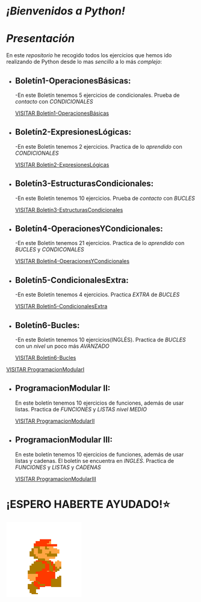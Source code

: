 # _¡Bienvenidos a Python!_

# _Presentación_
En este _repositorio_ he recogido todos los ejercicios que hemos ido realizando de Python desde lo mas _sencillo_ a lo más *complejo*:

- ## Boletín1-OperacionesBásicas:

  -En este Boletín tenemos 5 ejercicios de condicionales. Prueba de _contacto_ con *CONDICIONALES*
  
  [VISITAR Boletín1-OperacionesBásicas](https://github.com/iivansaanchez/Programming-Python-/tree/master/Bolet%C3%ADn1-Operaciones%20b%C3%A1sicas)
  
- ## Boletín2-ExpresionesLógicas:
 
  -En este Boletín tenemos 2 ejercicios. Practica de lo _aprendido_ con *CONDICIONALES*
  
  [VISITAR Boletín2-ExpresionesLógicas](https://github.com/iivansaanchez/Programming-Python-/tree/master/Bolet%C3%ADn2-Expresiones%20l%C3%B3gicas)
  
- ## Boletín3-EstructurasCondicionales:

  -En este Boletín tenemos 10 ejercicios. Prueba de _contacto_ con *BUCLES*
  
  [VISITAR Boletín3-EstructurasCondicionales](https://github.com/iivansaanchez/Programming-Python-/tree/master/Bolet%C3%ADn3-Estructuras%20condicionales)
  
- ## Boletín4-OperacionesYCondicionales:

  -En este Boletín tenemos 21 ejercicios. Practica de lo _aprendido_ con *BUCLES* y *CONDICONALES*
  
  [VISITAR Boletín4-OperacionesYCondicionales](https://github.com/iivansaanchez/Programming-Python-/tree/master/Bolet%C3%ADn4-Operaciones%20y%20condicionales)
  
- ## Boletín5-CondicionalesExtra:

  -En este Boletín tenemos 4 ejercicios. Practica *EXTRA* de *BUCLES*
  
  [VISITAR Boletín5-CondicionalesExtra](https://github.com/iivansaanchez/Programming-Python-/tree/master/Bolet%C3%ADn5%20-CondicionalesExtra)
  
- ## Boletín6-Bucles:

  -En este Boletín tenemos 10 ejercicios(INGLÉS). Practica de *BUCLES* con un _nivel_ un poco más *AVANZADO*
  
  [VISITAR Boletín6-Bucles](https://github.com/iivansaanchez/Programming-Python-/tree/master/Bolet%C3%ADn6-Bucles)
  
[VISITAR ProgramacionModularI](https://github.com/iivansaanchez/Programming-Python-/tree/programaci%C3%B3nModular/programacionModularI/ejercicios) 
  
- ## ProgramacionModular II:
  
  En este boletín tenemos 10 ejercicios de funciones, además de usar listas. Practica de *FUNCIONES* y *LISTAS* _nivel_ *MEDIO*
  
  [VISITAR ProgramacionModularII]() 
- ## ProgramacionModular III:
  
  En este boletín tenemos 10 ejercicios de funciones, además de usar listas y cadenas. El boletín se encuentra en *INGLES*. Practica de *FUNCIONES* y         *LISTAS* y *CADENAS*
  
  [VISITAR ProgramacionModularIII](https://github.com/iivansaanchez/Programming-Python-/tree/programaci%C3%B3nModular/programaci%C3%B3nModularIII/ejercicios) 
  
# ¡ESPERO HABERTE AYUDADO!⭐️
 
![supermario](https://raw.githubusercontent.com/iivansaanchez/iivansaanchez/master/superMario.gif)
